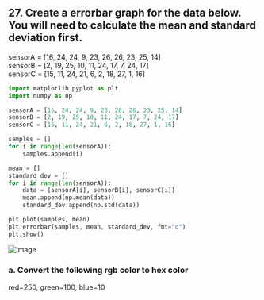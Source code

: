 ## 27. Create a errorbar graph for the data below. You will need to calculate the mean and standard deviation first.
sensorA = [16, 24, 24, 9, 23, 26, 26, 23, 25, 14]  
sensorB = [2, 19, 25, 10, 11, 24, 17, 7, 24, 17]  
sensorC = [15, 11, 24, 21, 6, 2, 18, 27, 1, 16]  

```.py
import matplotlib.pyplot as plt
import numpy as np

sensorA = [16, 24, 24, 9, 23, 26, 26, 23, 25, 14]
sensorB = [2, 19, 25, 10, 11, 24, 17, 7, 24, 17]
sensorC = [15, 11, 24, 21, 6, 2, 18, 27, 1, 16]

samples = []
for i in range(len(sensorA)):
    samples.append(i)

mean = []
standard_dev = []
for i in range(len(sensorA)):
    data = [sensorA[i], sensorB[i], sensorC[i]]
    mean.append(np.mean(data))
    standard_dev.append(np.std(data))

plt.plot(samples, mean)
plt.errorbar(samples, mean, standard_dev, fmt="o")
plt.show()

```

![image](https://user-images.githubusercontent.com/89135778/212005877-13bae9e0-69e1-47c7-a935-9909fa0d9020.png)

### a. Convert the following rgb color to hex color 
red=250, green=100, blue=10
